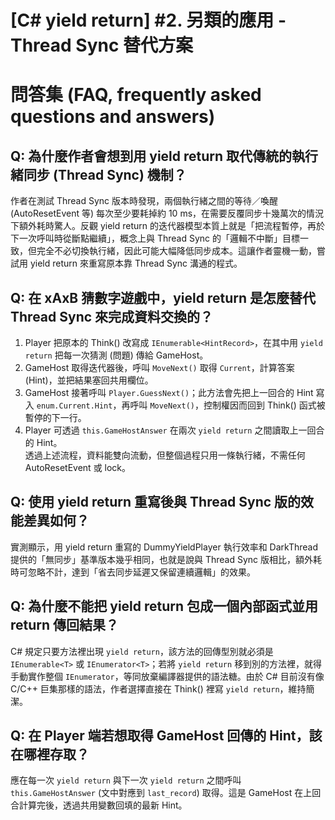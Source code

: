 # [C# yield return] #2. 另類的應用 - Thread Sync 替代方案

# 問答集 (FAQ, frequently asked questions and answers)

## Q: 為什麼作者會想到用 yield return 取代傳統的執行緒同步 (Thread Sync) 機制？
作者在測試 Thread Sync 版本時發現，兩個執行緒之間的等待／喚醒 (AutoResetEvent 等) 每次至少要耗掉約 10 ms，在需要反覆同步十幾萬次的情況下額外耗時驚人。反觀 yield return 的迭代器模型本質上就是「把流程暫停，再於下一次呼叫時從斷點繼續」，概念上與 Thread Sync 的「邏輯不中斷」目標一致，但完全不必切換執行緒，因此可能大幅降低同步成本。這讓作者靈機一動，嘗試用 yield return 來重寫原本靠 Thread Sync 溝通的程式。

## Q: 在 xAxB 猜數字遊戲中，yield return 是怎麼替代 Thread Sync 來完成資料交換的？
1. Player 把原本的 Think() 改寫成 `IEnumerable<HintRecord>`，在其中用 `yield return` 把每一次猜測 (問題) 傳給 GameHost。  
2. GameHost 取得迭代器後，呼叫 `MoveNext()` 取得 `Current`，計算答案 (Hint)，並把結果塞回共用欄位。  
3. GameHost 接著呼叫 `Player.GuessNext()`；此方法會先把上一回合的 Hint 寫入 `enum.Current.Hint`，再呼叫 `MoveNext()`，控制權因而回到 Think() 函式被暫停的下一行。  
4. Player 可透過 `this.GameHostAnswer` 在兩次 `yield return` 之間讀取上一回合的 Hint。  
透過上述流程，資料能雙向流動，但整個過程只用一條執行緒，不需任何 AutoResetEvent 或 lock。

## Q: 使用 yield return 重寫後與 Thread Sync 版的效能差異如何？
實測顯示，用 yield return 重寫的 DummyYieldPlayer 執行效率和 DarkThread 提供的「無同步」基準版本幾乎相同，也就是說與 Thread Sync 版相比，額外耗時可忽略不計，達到「省去同步延遲又保留連續邏輯」的效果。

## Q: 為什麼不能把 yield return 包成一個內部函式並用 return 傳回結果？
C# 規定只要方法裡出現 `yield return`，該方法的回傳型別就必須是 `IEnumerable<T>` 或 `IEnumerator<T>`；若將 `yield return` 移到別的方法裡，就得手動實作整個 `IEnumerator`，等同放棄編譯器提供的語法糖。由於 C# 目前沒有像 C/C++ 巨集那樣的語法，作者選擇直接在 Think() 裡寫 `yield return`，維持簡潔。

## Q: 在 Player 端若想取得 GameHost 回傳的 Hint，該在哪裡存取？
應在每一次 `yield return` 與下一次 `yield return` 之間呼叫 `this.GameHostAnswer` (文中對應到 `last_record`) 取得。這是 GameHost 在上回合計算完後，透過共用變數回填的最新 Hint。